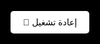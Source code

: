 <!DOCTYPE html>
<html lang="de">
<head>
  <meta charset="UTF-8" />
  <meta name="viewport" content="width=device-width, initial-scale=1.0"/>
  <title>Happy Birthday</title>
  <style>
    * { margin: 0; padding: 0; box-sizing: border-box; }
    body, html {
      width: 100%;
      height: 100%;
      background: #000;
      overflow: hidden;
      font-family: sans-serif;
    }

    .heart {
      position: fixed;
      top: -50px;
      color: #ff6699;
      font-size: 14px;
      animation: fall linear;
      user-select: none;
    }

    @keyframes fall {
      to { transform: translateY(110vh); }
    }

    .message {
      position: absolute;
      top: 50%;
      left: 50%;
      transform: translate(-50%, -50%);
      color: white;
      font-size: 2em;
      text-align: center;
      opacity: 0;
      transition: opacity 0.5s;
    }

    .message.show {
      opacity: 1;
    }

    .big-heart {
      position: absolute;
      top: 50%;
      left: 50%;
      transform: translate(-50%, -50%);
      font-size: 6em;
      color: red;
      display: none;
    }

    .final-heart {
      position: absolute;
      top: 50%;
      left: 50%;
      transform: translate(-50%, -50%);
      font-size: 20em;
      color: red;
      display: none;
    }

    #restartBtn {
      position: absolute;
      bottom: 20px;
      left: 50%;
      transform: translateX(-50%);
      padding: 10px 20px;
      font-size: 1em;
      background-color: white;
      border: none;
      border-radius: 5px;
      cursor: pointer;
      z-index: 10;
    }
  </style>
</head>
<body>

  <!-- القلوب المتساقطة -->
  <div id="hearts"></div>

  <!-- الرسائل -->
  <div id="msg1" class="message">Warten Sie!! 🥺</div>
  <div id="msg2" class="message">Noof, du bist wirklich wunderschön 🫢</div>
  <div id="msg3" class="message">Weißt du, warum heute der schönste Tag im Jahr ist?</div>
  <div id="msg4" class="message">Weil du Geburtstag hast!</div>
  <div id="msg5" class="message">Dein Geburtstag ist mein Lieblingsfeiertag ❤</div>
  <div id="msg6" class="message">Letztes Wort für das schönste Mädchen: In einer Welt voller Mädchen bist du die Schönste.</div>

  <!-- القلب الكبير قبل الرسالة الأخيرة -->
  <div id="bigHeart" class="big-heart">❤</div>

  <!-- القلب النهائي بعد الرسالة الأخيرة -->
  <div id="finalHeart" class="final-heart">❤</div>

  <!-- زر إعادة التشغيل -->
  <button id="restartBtn">🔁 إعادة تشغيل</button>

  <script>
    function createHeart() {
      const heart = document.createElement("div");
      heart.className = "heart";
      heart.textContent = "❤";
      heart.style.fontSize = (Math.random() * 10 + 10) + "px";
      heart.style.left = Math.random() * 100 + "vw";
      heart.style.animationDuration = (Math.random() * 5 + 5) + "s";
      document.getElementById("hearts").appendChild(heart);
      setTimeout(() => heart.remove(), 10000);
    }

    setInterval(createHeart, 50);

    const messages = [
      document.getElementById("msg1"),
      document.getElementById("msg2"),
      document.getElementById("msg3"),
      document.getElementById("msg4"),
      document.getElementById("msg5"),
      document.getElementById("msg6")
    ];

    const bigHeart = document.getElementById("bigHeart");
    const finalHeart = document.getElementById("finalHeart");

    function showMessage(element, duration) {
      messages.forEach(msg => msg.classList.remove("show"));
      element.classList.add("show");
      setTimeout(() => {
        element.classList.remove("show");
      }, duration);
    }

    function startSequence() {
      messages.forEach(msg => msg.classList.remove("show"));
      bigHeart.style.display = "none";
      finalHeart.style.display = "none";

      setTimeout(() => showMessage(messages[0], 5000), 500);     // msg1
      setTimeout(() => showMessage(messages[1], 5000), 6000);    // msg2
      setTimeout(() => showMessage(messages[2], 5000), 11500);   // msg3
      setTimeout(() => showMessage(messages[3], 5000), 17000);   // msg4
      setTimeout(() => showMessage(messages[4], 5000), 22500);   // msg5

      // عرض القلب قبل الرسالة الأخيرة
      setTimeout(() => bigHeart.style.display = "block", 28000);
      setTimeout(() => bigHeart.style.display = "none", 30000);

      // عرض الرسالة الأخيرة لمدة أطول
      setTimeout(() => showMessage(messages[5], 8000), 30500);   // msg6

      // بعد الرسالة الأخيرة، عرض القلب النهائي الكبير
      setTimeout(() => {
        finalHeart.style.display = "block";
      }, 39000);
    }

    window.onload = startSequence;
    document.getElementById("restartBtn").onclick = startSequence;
  </script>

</body>
</html>
